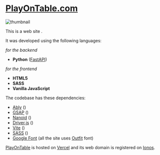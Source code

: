 # [PlayOnTable.com](https://www.playontable.com/)

![thumbnail](https://gwu0gmqhaw3wrynk.public.blob.vercel-storage.com/other/thumbnail-vj0zUV663nFN8eHuzHvFuVBJq3BrhR.png)

This is a web site .

It was developed using the following languages:

*for the backend*

- **Python** ([FastAPI](https://fastapi.tiangolo.com/))

*for the frontend*

- **HTML5**
- **SASS**
- **Vanilla JavaScript**

The codebase has these dependencies:

- [Ably](https://ably.com/) ()
- [GSAP](https://gsap.com/) ()
- [Nanoid](https://www.npmjs.com/package/nanoid) ()
- [Driver.js](https://driverjs.com/) ()
- [Vite](https://vite.dev/) ()
- [SASS](https://sass-lang.com/) ()
- [Google Font](https://fonts.google.com/) (all the site uses [Outfit](https://fonts.google.com/specimen/Outfit) font)

[PlayOnTable](https://www.playontable.com/) is hosted on [Vercel](https://vercel.com/) and its web domain is registered on [Ionos](https://www.ionos.it/).